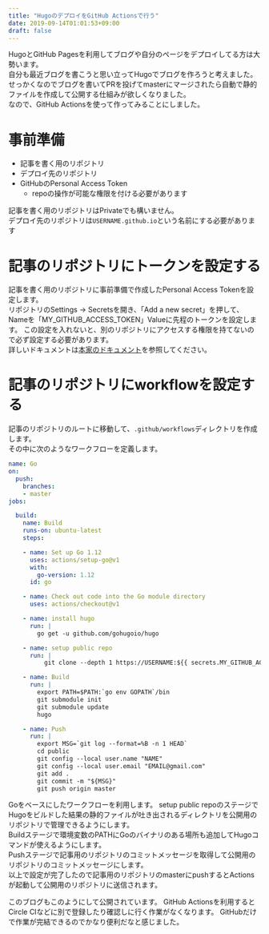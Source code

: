 ```yaml
---
title: "HugoのデプロイをGitHub Actionsで行う"
date: 2019-09-14T01:01:53+09:00
draft: false
---
```


HugoとGitHub Pagesを利用してブログや自分のページをデプロイしてる方は大勢います。  
自分も最近ブログを書こうと思い立ってHugoでブログを作ろうと考えました。  
せっかくなのでブログを書いてPRを投げてmasterにマージされたら自動で静的ファイルを作成して公開する仕組みが欲しくなりました。  
なので、GitHub Actionsを使って作ってみることにしました。

# 事前準備
* 記事を書く用のリポジトリ
* デプロイ先のリポジトリ
* GitHubのPersonal Access Token
    * repoの操作が可能な権限を付ける必要があります


記事を書く用のリポジトリはPrivateでも構いません。  
デプロイ先のリポジトリは`USERNAME.github.io`という名前にする必要があります  

# 記事のリポジトリにトークンを設定する
記事を書く用のリポジトリに事前準備で作成したPersonal Access Tokenを設定します。  
リポジトリのSettings -> Secretsを開き、「Add a new secret」を押して、Nameを「MY_GITHUB_ACCESS_TOKEN」Valueに先程のトークンを設定します。
この設定を入れないと、別のリポジトリにアクセスする権限を持てないので必ず設定する必要があります。  
詳しいドキュメントは[本家のドキュメント]( https://help.github.com/en/articles/virtual-environments-for-github-actions#creating-and-using-secrets-encrypted-variables )を参照してください。

# 記事のリポジトリにworkflowを設定する
記事のリポジトリのルートに移動して、`.github/workflows`ディレクトリを作成します。  
その中に次のようなワークフローを定義します。

```yaml
name: Go
on:
  push:
    branches:
    - master
jobs:

  build:
    name: Build
    runs-on: ubuntu-latest
    steps:

    - name: Set up Go 1.12
      uses: actions/setup-go@v1
      with:
        go-version: 1.12
      id: go

    - name: Check out code into the Go module directory
      uses: actions/checkout@v1

    - name: install hugo
      run: |
        go get -u github.com/gohugoio/hugo

    - name: setup public repo
      run: |
          git clone --depth 1 https://USERNAME:${{ secrets.MY_GITHUB_ACCESS_TOKEN }}@github.com/USERNAME/USERNAME.github.io.git public

    - name: Build
      run: |
        export PATH=$PATH:`go env GOPATH`/bin
        git submodule init
        git submodule update
        hugo

    - name: Push
      run: |
        export MSG=`git log --format=%B -n 1 HEAD`
        cd public
        git config --local user.name "NAME"
        git config --local user.email "EMAIL@gmail.com"
        git add .
        git commit -m "${MSG}"
        git push origin master
```

Goをベースにしたワークフローを利用します。
setup public repoのステージでHugoをビルドした結果の静的ファイルが吐き出されるディレクトリを公開用のリポジトリで管理できるようにします。  
Buildステージで環境変数のPATHにGoのバイナリのある場所も追加してHugoコマンドが使えるようにします。  
Pushステージで記事用のリポジトリのコミットメッセージを取得して公開用のリポジトリのコミットメッセージにします。  
以上で設定が完了したので記事用のリポジトリのmasterにpushするとActionsが起動して公開用のリポジトリに送信されます。

このブログもこのようにして公開されています。
GitHub Actionsを利用するとCircle CIなどに別で登録したり確認しに行く作業がなくなります。
GitHubだけで作業が完結できるのでかなり便利だなと感じました。
